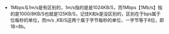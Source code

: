 - 1Mbps与1m/s是有区别的，1m/s指的是是1024KB/S，而1Mbps【1Mb/s】指的是1000/8KB/S也就是125KB/S，记住K和k是没区别的，区别在于bps属于位每秒的单位，而m/s ,KB/S这两个属于字节每秒的单位，一字节等于8位，即1B=8b。

